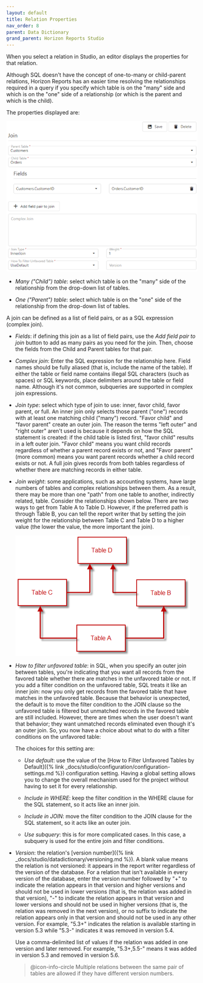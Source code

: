 ```yaml
---
layout: default
title: Relation Properties
nav_order: 8
parent: Data Dictionary
grand_parent: Horizon Reports Studio
---
```


When you select a relation in Studio, an editor displays the properties for that relation.

Although SQL doesn't have the concept of one-to-many or child-parent relations, Horizon Reports has an easier time resolving the relationships required in a query if you specify which table is on the "many" side and which is on the "one" side of a relationship (or which is the parent and which is the child).

The properties displayed are:

![](/assets/images/RELATIONPROPS.PNG)

* *Many ("Child") table*: select which table is on the "many" side of the relationship from the drop-down list of tables. 

* *One ("Parent") table*: select which table is on the "one" side of the relationship from the drop-down list of tables. 


A join can be defined as a list of field pairs, or as a SQL expression (complex join).

* *Fields*: if defining this join as a list of field pairs, use the *Add field pair to join* button to add as many pairs as you need for the join. Then, choose the fields from the Child and Parent tables for that pair. 

* *Complex join*: Enter the SQL expression for the relationship here. Field names should be fully aliased (that is, include the name of the table). If either the table or field name contains illegal SQL characters (such as spaces) or SQL keywords, place delimiters around the table or field name. Although it's not common, subqueries are supported in complex join expressions.

* *Join type*: select which type of join to use: inner, favor child, favor parent, or full. An inner join only selects those parent ("one") records with at least one matching child ("many") record. "Favor child" and "favor parent" create an outer join. The reason the terms "left outer" and "right outer" aren't used is because it depends on how the SQL statement is created: if the child table is listed first, "favor child" results in a left outer join. "Favor child" means you want child records regardless of whether a parent record exists or not, and "Favor parent" (more common) means you want parent records whether a child record exists or not. A full join gives records from both tables regardless of whether there are matching records in either table.

* *Join weight*: some applications, such as accounting systems, have large numbers of tables and complex relationships between them. As a result, there may be more than one "path" from one table to another, indirectly related, table. Consider the relationships shown below. There are two ways to get from Table A to Table D. However, if the preferred path is through Table B, you can tell the report writer that by setting the join weight for the relationship between Table C and Table D to a higher value (the lower the value, the more important the join).

    ![](/assets/images/RELATIONTREE.GIF)

* *How to filter unfavored table*: in SQL, when you specify an outer join between tables, you're indicating that you want all records from the favored table whether there are matches in the unfavored table or not. If you add a filter condition on the unfavored table, SQL treats it like an inner join: now you only get records from the favored table that have matches in the unfavored table. Because that behavior is unexpected, the default is to move the filter condition to the JOIN clause so the unfavored table is filtered but unmatched records in the favored table are still included. However, there are times when the user doesn't want that behavior; they want unmatched records eliminated even though it's an outer join. So, you now have a choice about what to do with a filter conditions on the unfavored table:

    The choices for this setting are:

    * *Use default*: use the value of the [How to Filter Unfavored Tables by Default]({% link _docs/studio/configuration/configuration-settings.md %}) configuration setting. Having a global setting allows you to change the overall mechanism used for the project without having to set it for every relationship.

    * *Include in WHERE*: keep the filter condition in the WHERE clause for the SQL statement, so it acts like an inner join.

    * *Include in JOIN*: move the filter condition to the JOIN clause for the SQL statement, so it acts like an outer join.

    * *Use subquery*: this is for more complicated cases. In this case, a subquery is used for the entire join and filter conditions.

* *Version*: the relation's [version number]({% link _docs/studio/datadictionary/versioning.md %}). A blank value means the relation is not versioned: it appears in the report writer regardless of the version of the database. For a relation that isn't available in every version of the database, enter the version number followed by "+" to indicate the relation appears in that version and higher versions and should not be used in lower versions (that is, the relation was added in that version), "-" to indicate the relation appears in that version and lower versions and should not be used in higher versions (that is, the relation was removed in the next version), or no suffix to indicate the relation appears only in that version and should not be used in any other version. For example, "5.3+" indicates the relation is available starting in version 5.3 while "5.3-" indicates it was removed in version 5.4.

    Use a comma-delimited list of values if the relation was added in one version and later removed. For example, "5.3+,5.5-" means it was added in version 5.3 and removed in version 5.6.

    > @icon-info-circle Multiple relations between the same pair of tables are allowed if they have different version numbers.